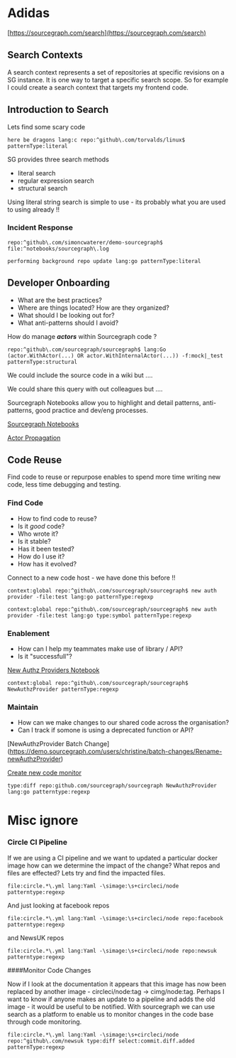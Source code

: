 # Adidas



[https://sourcegraph.com/search](https://sourcegraph.com/search)


## Search Contexts

A search context represents a set of repositories at specific revisions on a SG instance. It is one way to target a specific search scope. So for example I could create a search context that targets my frontend code.

## Introduction to Search

Lets find some scary code

```sourcegraph
here be dragons lang:c repo:^github\.com/torvalds/linux$ patternType:literal
```

SG provides three search methods

* literal search
* regular expression search
* structural search

Using literal string search is simple to use - its probably what you are used to using already !!


### Incident Response

```sourcegraph
repo:^github\.com/simoncwaterer/demo-sourcegraph$ file:^notebooks/sourcegraph\.log
```

```sourcegraph
performing background repo update lang:go patternType:literal
```

## Developer Onboarding

* What are the best practices?
* Where are things located? How are they organized?
* What should I be looking out for?
* What anti-patterns should I avoid?

How do manage ***actors*** within Sourcegraph code ?

```sourcegraph
repo:^github\.com/sourcegraph/sourcegraph$ lang:Go (actor.WithActor(...) OR actor.WithInternalActor(...)) -f:mock|_test patternType:structural
```

We could include the source code in a wiki but ....

We could share this query with out colleagues but ....

Sourcegraph Notebooks allow you to highlight and detail patterns, anti-patterns, good practice and dev/eng processes.

[Sourcegraph Notebooks](https://sourcegraph.com/notebooks?tab=explore)

[Actor Propagation](https://sourcegraph.com/notebooks/Tm90ZWJvb2s6OTI=)


## Code Reuse

Find code to reuse or repurpose enables to spend more time writing new code, less time debugging and testing. 

### Find Code

* How to find code to reuse?
* Is it *good* code?
* Who wrote it?
* Is it stable?
* Has it been tested?
* How do I use it?
* How has it evolved?

Connect to a new code host - we have done this before !!

```sourcegraph
context:global repo:^github\.com/sourcegraph/sourcegraph$ new auth provider -file:test lang:go patternType:regexp 
```

```sourcegraph
context:global repo:^github\.com/sourcegraph/sourcegraph$ new auth provider -file:test lang:go type:symbol patternType:regexp 
```

### Enablement

* How can I help my teammates make use of library / API?
* Is it "successfull"?



[New Authz Providers Notebook](https://demo.sourcegraph.com/notebooks/Tm90ZWJvb2s6NA==)


```Sourcegraph
context:global repo:^github\.com/sourcegraph/sourcegraph$ NewAuthzProvider patternType:regexp
```

### Maintain

* How can we make changes to our shared code across the organisation?
* Can I track if somone is using a deprecated function or API?


[NewAuthzProvider Batch Change] (https://demo.sourcegraph.com/users/christine/batch-changes/Rename-newAuthzProvider)

[Create new code monitor](https://demo.sourcegraph.com/code-monitoring/new)

```sourcegraph
type:diff repo:github.com/sourcegraph/sourcegraph NewAuthzProvider lang:go patterntype:regexp
```


# Misc ignore 



### Circle CI Pipeline


If we are using a CI pipeline and we want to updated a particular docker image how can we determine the impact of the change? What repos and files are effected? Lets try and find the impacted files. 

```sourcegraph
file:circle.*\.yml lang:Yaml -\simage:\s+circleci/node patterntype:regexp
```

And just looking at facebook repos

```sourcegraph
file:circle.*\.yml lang:Yaml -\simage:\s+circleci/node repo:facebook patterntype:regexp
```

and NewsUK repos

```sourcegraph
file:circle.*\.yml lang:Yaml -\simage:\s+circleci/node repo:newsuk patterntype:regexp
```

####Monitor Code Changes

Now if I look at the documentation it appears that this image has now been replaced by another image - circleci/node:tag -> cimg/node:tag. Perhaps I want to know if anyone makes an update to a pipeline and adds the old image - it would be useful to be notified. With sourcegraph we can use search as a platform to enable us to monitor changes in the code base through code monitoring.


```sourcegraph
file:circle.*\.yml lang:Yaml -\simage:\s+circleci/node repo:^github\.com/newsuk type:diff select:commit.diff.added  patternType:regexp
```

